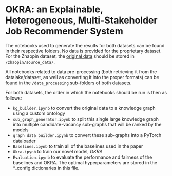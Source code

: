 # OKRA: an Explainable, Heterogeneous, Multi-Stakeholder Job Recommender System

The notebooks used to generate the results for both datasets can be found in their respective folders. No data is provided for the proprietary dataset. For the Zhaopin dataset, the [original data](https://tianchi.aliyun.com/dataset/31623) should be stored in `/zhaopin/source_data/`. 

All notebooks related to data pre-processing (both retrieving it from the datalake/dataset, as well as converting it into the proper formats) can be found in the `/data_processing` sub-folders of both datasets.

For both datasets, the order in which the notebooks should be run is then as follows:

- `kg_builder.ipynb` to convert the original data to a knowledge graph using a custom ontology
- `sub_graph_generator.ipynb` to split this single large knowledge graph into multiple candidate-vacancy sub-graphs that will be ranked by the models
- `graph_data_builder.ipynb` to convert these sub-graphs into a PyTorch dataloader
- `Baselines.ipynb` to train all of the baselines used in the paper
- `Okra.ipynb` to train our novel model, _OKRA_
- `Evaluation.ipynb` to evaluate the performance and fairness of the baselines and OKRA. The optimal hyperparameters are stored in the *_config dictionaries in this file.
